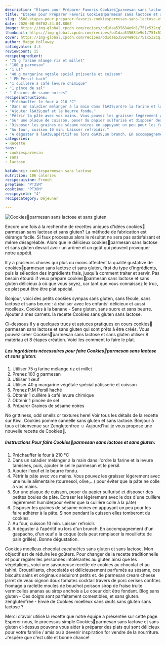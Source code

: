```yaml
---
description: "Étapes pour Préparer Favoris Cookies🍪parmesan sans lactose et sans gluten"
title: "Étapes pour Préparer Favoris Cookies🍪parmesan sans lactose et sans gluten"
slug: 3508-etapes-pour-preparer-favoris-cookiesparmesan-sans-lactose-et-sans-gluten
date: 2020-08-06T02:34:04.806Z
image: https://img-global.cpcdn.com/recipes/bd1daa535684e9d1/751x532cq70/cookies🍪parmesan-sans-lactose-et-sans-gluten-photo-principale-de-la-recette.jpg
thumbnail: https://img-global.cpcdn.com/recipes/bd1daa535684e9d1/751x532cq70/cookies🍪parmesan-sans-lactose-et-sans-gluten-photo-principale-de-la-recette.jpg
cover: https://img-global.cpcdn.com/recipes/bd1daa535684e9d1/751x532cq70/cookies🍪parmesan-sans-lactose-et-sans-gluten-photo-principale-de-la-recette.jpg
author: Madge Holloway
ratingvalue: 4.3
reviewcount: 15
recipeingredient:
- "75 g farine mlange riz et millet"
- "100 g parmesan"
- "1 uf"
- "40 g margarine vgtale spcial ptisserie et cuisson"
- " PM Persil hach"
- "1 cuillère à café levure chimique"
- "1 pince de sel"
- " Graines de ssame noires"
recipeinstructions:
- "Préchauffer le four à 210 °C"
- "Dans un saladier mélanger à la main dans l&#39;ordre la farine et la levure tamisées, puis, ajouter le sel le parmesan et le persil."
- "Ajouter l&#39;œuf et le beurre fondu."
- "Pétrir la pâte avec vos mains. Vous pouvez les graisser légèrement avec une huile alimentaire (tournesol, olive,...) pour éviter que la pâte ne colle à vos mains."
- "Sur une plaque de cuisson, poser du papier sulfurisé et disposer des petites boules de pâte. Écraser les légèrement avec le dos d&#39;une cuillère légèrement humide(pour éviter que la cuillère colle à la pâte)"
- "Disposer les graines de sésame noires en appuyant un peu pour les faire adhérer à la pâte. Sinon pendant la cuisson elles tomberont du cookies."
- "Au four, cuisson 10 min. Laisser refroidir."
- "A déguster à l&#39;apéritif ou lors d&#39;un brunch. En accompagnement d&#39;un gaspacho, d&#39;un œuf à la coque (cela peut remplacer la mouillette de pain grillée). Bonne dégustation."
categories:
- Recette
tags:
- cookiesparmesan
- sans
- lactose

katakunci: cookiesparmesan sans lactose 
nutrition: 106 calories
recipecuisine: French
preptime: "PT35M"
cooktime: "PT30M"
recipeyield: "4"
recipecategory: Déjeuner

---
```



![Cookies🍪parmesan sans lactose et sans gluten](https://img-global.cpcdn.com/recipes/bd1daa535684e9d1/751x532cq70/cookies🍪parmesan-sans-lactose-et-sans-gluten-photo-principale-de-la-recette.jpg)

Encore une fois à la recherche de recettes uniques d'idées cookies🍪parmesan sans lactose et sans gluten? La méthode de fabrication est dérange facile. Si faux processus alors le résultat ne sera pas satisfaisant et même désagréable. Alors que le délicieux cookies🍪parmesan sans lactose et sans gluten devrait avoir un arôme et un goût qui peuvent provoquer notre appétit.

Il y a plusieurs choses qui plus ou moins affectent la qualité gustative de cookies🍪parmesan sans lactose et sans gluten, first du type d'ingrédients, puis la sélection des ingrédients frais, jusqu'à comment traiter et servir. Pas besoin étourdi if veux prépare cookies🍪parmesan sans lactose et sans gluten délicieux à où que vous soyez, car tant que vous connaissez le truc, ce plat peut être être plat spécial.

Bonjour, voici des petits cookies sympas sans gluten, sans fécule, sans lactose et sans beurre : à réaliser avec les enfants! délicieux et aussi moelleux. Cookies à la banane - Sans gluten, sans sucre et sans beurre. Ajouter à mes carnets. la recette Cookies sans gluten sans lactose.


Ci-dessous il y a quelques trucs et astuces pratiques en cours cookies🍪parmesan sans lactose et sans gluten qui sont prêts à être créés. Vous pouvez créer Cookies🍪parmesan sans lactose et sans gluten utiliser 8 matériau et 8 étapes création. Voici les comment to faire le plat.

<!--inarticleads1-->

##### Les ingrédients nécessaires pour faire Cookies🍪parmesan sans lactose et sans gluten:

1. Utiliser 75 g farine mélange riz et millet
1. Prenez 100 g parmesan
1. Utiliser 1 œuf
1. Utiliser 40 g margarine végétale spécial pâtisserie et cuisson
1. Prenez  P.M Persil haché
1. Obtenir 1 cuillère à café levure chimique
1. Obtenir 1 pincée de sel
1. Préparer  Graines de sésame noires


No grittiness, odd smells or textures here! Voir tous les détails de la recette sur Kiwi. Cookies pomme cannelle sans gluten et sans lactose. Bonjour à tous et bienvenue sur Zenglutenfree ☺️ Aujourd&#39;hui je vous propose une nouvelle recette de Cookies🍪. 

<!--inarticleads2-->

##### Instructions Pour faire Cookies🍪parmesan sans lactose et sans gluten:

1. Préchauffer le four à 210 °C
1. Dans un saladier mélanger à la main dans l&#39;ordre la farine et la levure tamisées, puis, ajouter le sel le parmesan et le persil.
1. Ajouter l&#39;œuf et le beurre fondu.
1. Pétrir la pâte avec vos mains. Vous pouvez les graisser légèrement avec une huile alimentaire (tournesol, olive,...) pour éviter que la pâte ne colle à vos mains.
1. Sur une plaque de cuisson, poser du papier sulfurisé et disposer des petites boules de pâte. Écraser les légèrement avec le dos d&#39;une cuillère légèrement humide(pour éviter que la cuillère colle à la pâte)
1. Disposer les graines de sésame noires en appuyant un peu pour les faire adhérer à la pâte. Sinon pendant la cuisson elles tomberont du cookies.
1. Au four, cuisson 10 min. Laisser refroidir.
1. A déguster à l&#39;apéritif ou lors d&#39;un brunch. En accompagnement d&#39;un gaspacho, d&#39;un œuf à la coque (cela peut remplacer la mouillette de pain grillée). Bonne dégustation.


Cookies moelleux chocolat cacahuètes sans gluten et sans lactose. Mon objectif est de réduire les goûters. Pour changer de la recette traditionnelle et pour régaler les personnes intolérantes au gluten ainsi que les végétaliens, voici une savoureuse recette de cookies au chocolat et au tahini. Croustillants, chocolatés et délicieusement parfumés au sésame, ces biscuits sains et originaux séduiront petits et. de parmesan cream cheese jarret de veau oignon doux tomates cocktail travers de porc cerises confites fromage a raclette moules de bouchot poisson sirop de fraise truite vermicelles ananas au sirop anchois a Le coeur doit être fondant. Blog sans gluten - Ces doigts sont parfaitement comestibles, et sans gluten. zenglutenfree - Envie de Cookies moelleux sans œufs sans gluten sans lactose ? 


Merci d'avoir utilisé la recette que notre équipe a présentée sur cette page. Espérer nous, le processus simple Cookies🍪parmesan sans lactose et sans gluten ci-dessus pouvons vous aider à préparer des plats qui sont délicieux pour votre famille / amis ou à devenir inspiration for vendre de la nourriture. J'espère que c'est utile et bonne chance!
